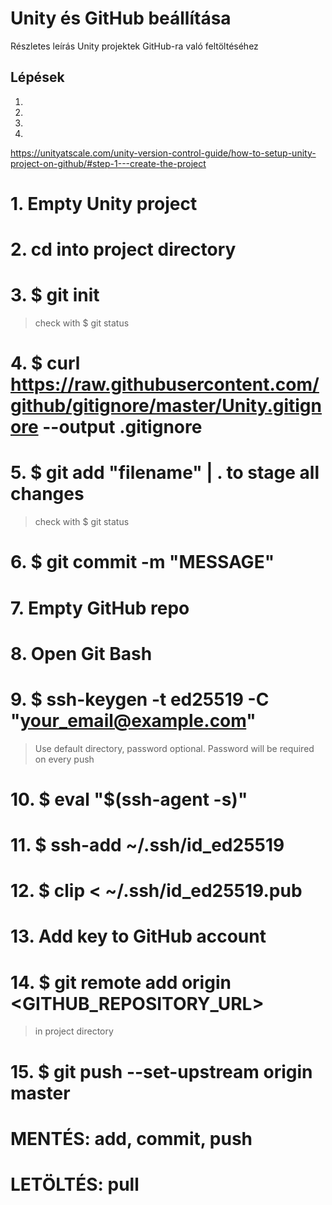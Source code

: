 # Unity és GitHub beállítása
Részletes leírás Unity projektek GitHub-ra való feltöltéséhez

## Lépések
1. 
2. 
3. 
4. 
https://unityatscale.com/unity-version-control-guide/how-to-setup-unity-project-on-github/#step-1---create-the-project

# 1. Empty Unity project
# 2. cd into project directory
# 3. $ git init
> check with \$ git status
# 4. $ curl https://raw.githubusercontent.com/github/gitignore/master/Unity.gitignore --output .gitignore
# 5. $ git add "filename" | . to stage all changes
> check with \$ git status
# 6. $ git commit -m "MESSAGE"
# 7. __Empty__ GitHub repo
# 8. Open Git Bash
# 9. $ ssh-keygen -t ed25519 -C "your_email@example.com"
> Use default directory, password optional. Password will be required on every push
# 10. $ eval "\$(ssh-agent -s)"
# 11. $ ssh-add ~/.ssh/id_ed25519
# 12. $ clip < ~/.ssh/id_ed25519.pub
# 13. Add key to GitHub account
# 14. $ git remote add origin <GITHUB_REPOSITORY_URL>
> in project directory
# 15. $ git push --set-upstream origin master

# MENTÉS: add, commit, push
# LETÖLTÉS: pull
